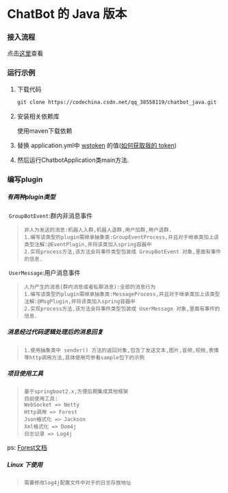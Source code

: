 # ChatBot 的 Java 版本

### 接入流程

点击[这里](https://github.com/chatrbot/chatbot)查看

### 运行示例

1. 下载代码

   ```html
   git clone https://codechina.csdn.net/qq_38558119/chatbot_java.git
   ```

2. 安装相关依赖库

   使用maven下载依赖

3. 替换 application.yml中 <u>wstoken</u> 的值([如何获取我的 token](https://github.com/chatrbot/chatbot#faq))

4. 然后运行ChatbotApplication类main方法.

### 编写plugin

##### 	有两种plugin类型

​	`GroupBotEvent`:群内非消息事件

> ```
> 非人为发送的消息:机器人入群,机器人退群,用户加群,用户退群.
> 1.编写该类型的plugin需继承抽象类:GroupEventProcess,并且对于继承类加上该类型注解:@EventPlugin,并将该类加入spring容器中
> 2.实现process方法,该方法会将事件类型包装成 GroupBotEvent 对象,里面有事件的信息.
> ```

​	`UserMessage`:用户消息事件

> ```
> 人为产生的消息(群内消息或者私聊消息):全部的消息行为
> 1.编写该类型的plugin需继承抽象类:MessageProcess,并且对于继承类加上该类型注解:@MsgPlugin,并将该类加入spring容器中
> 2.实现process方法,该方法会将事件类型包装成 UserMessage 对象,里面有事件的信息.
> ```

#####     消息经过代码逻辑处理后的消息回复

> ```
> 1.使用抽象类中 sender() 方法的返回对象,包含了发送文本,图片,音频,视频,表情等http调用方法,具体使用可参看sample包下的示例
> ```

##### 	项目使用工具

> ```
> 基于springboot2.x,方便后期集成其他框架
> 目前使用工具:
> WebSocket => Netty
> Http调用 => Forest
> Json格式化 => Jackson
> Xml格式化 => Dom4j
> 日志记录 => Log4j
> ```

ps: [Forest文档](http://forest.dtflyx.com/)

##### Linux 下使用
>```
> 需要修改log4j配置文件中对于的日志存放地址
>```




